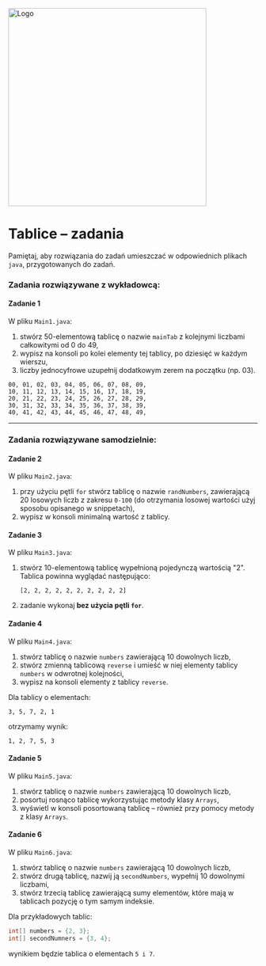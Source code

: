 <img alt="Logo" src="http://coderslab.pl/svg/logo-coderslab.svg" width="400">

#  Tablice &ndash; zadania

Pamiętaj, aby rozwiązania do zadań umieszczać w odpowiednich plikach `java`, przygotowanych do zadań.  

### Zadania rozwiązywane z wykładowcą:

#### Zadanie 1

W pliku `Main1.java`:

1. stwórz 50-elementową tablicę o nazwie `mainTab` z kolejnymi liczbami całkowitymi od 0 do 49,
2. wypisz na konsoli po kolei elementy tej tablicy, po dziesięć w każdym wierszu,
3. liczby jednocyfrowe uzupełnij dodatkowym zerem na początku (np. 03).

```
00, 01, 02, 03, 04, 05, 06, 07, 08, 09,
10, 11, 12, 13, 14, 15, 16, 17, 18, 19,
20, 21, 22, 23, 24, 25, 26, 27, 28, 29,
30, 31, 32, 33, 34, 35, 36, 37, 38, 39,
40, 41, 42, 43, 44, 45, 46, 47, 48, 49,
```
-----------------------------------------------------------------------------

### Zadania rozwiązywane samodzielnie:

#### Zadanie 2

W pliku `Main2.java`:

1. przy użyciu pętli `for` stwórz tablicę o nazwie `randNumbers`, zawierającą 20 losowych liczb z zakresu `0-100` (do otrzymania losowej wartości użyj sposobu opisanego w snippetach),
3. wypisz w konsoli minimalną wartość z tablicy.


#### Zadanie 3

W pliku `Main3.java`:

1. stwórz 10-elementową tablicę wypełnioną pojedynczą wartością "2". Tablica powinna wyglądać następująco:
    ````
    [2, 2, 2, 2, 2, 2, 2, 2, 2, 2]
    ````
2. zadanie wykonaj **bez użycia pętli `for`**.

#### Zadanie 4

W pliku `Main4.java`:

1. stwórz tablicę o nazwie `numbers` zawierającą 10 dowolnych liczb,
2. stwórz zmienną tablicową `reverse` i umieść w niej elementy tablicy `numbers` w odwrotnej kolejności,
3. wypisz na konsoli elementy z tablicy `reverse`.

Dla tablicy o elementach:
```
3, 5, 7, 2, 1
```
otrzymamy wynik:
```
1, 2, 7, 5, 3
```


#### Zadanie 5

W pliku `Main5.java`:

1. stwórz tablicę o nazwie `numbers` zawierającą 10 dowolnych liczb,
2. posortuj rosnąco tablicę wykorzystując metody klasy `Arrays`,
3. wyświetl w konsoli posortowaną tablicę – również przy pomocy metody z klasy `Arrays`.

#### Zadanie 6

W pliku `Main6.java`:

1. stwórz tablicę o nazwie `numbers` zawierającą 10 dowolnych liczb,
2. stwórz drugą tablicę, nazwij ją `secondNumbers`, wypełnij 10 dowolnymi liczbami,
3. stwórz trzecią tablicę zawierającą sumy elementów, które mają w tablicach pozycję o tym samym indeksie.

Dla przykładowych tablic:
```java
int[] numbers = {2, 3};
int[] secondNumners = {3, 4};
```
wynikiem będzie tablica o elementach `5 i 7`.
